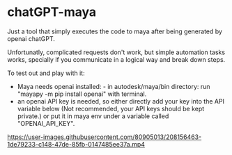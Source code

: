 # chatGPT-maya

Just a tool that simply executes the code to maya after being generated by openai chatGPT.

Unfortunatly, complicated requests don't work,
but simple automation tasks works, specially if you communicate in a logical way and break down steps.

To test out and play with it:

- Maya needs openai installed: - in autodesk/maya/bin directory: run "mayapy -m pip install openai" with terminal.
- an openai API key is needed, so either directly add your key into the API variable below (Not recommended,
  your API keys should be kept private.) or put it in maya env under a variable called "OPENAI_API_KEY".
  



https://user-images.githubusercontent.com/80905013/208156463-1de79233-c148-47de-85fb-0147485ee37a.mp4

